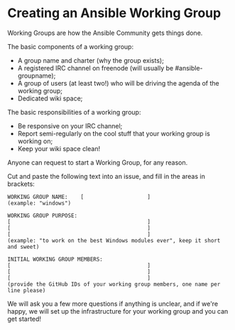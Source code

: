 # Creating an Ansible Working Group

Working Groups are how the Ansible Community gets things done.

The basic components of a working group:
* A group name and charter (why the group exists);
* A registered IRC channel on freenode (will usually be #ansible-groupname);
* A group of users (at least two!) who will be driving the agenda of the working group;
* Dedicated wiki space;

The basic responsibilities of a working group:
* Be responsive on your IRC channel;
* Report semi-regularly on the cool stuff that your working group is working on;
* Keep your wiki space clean!

Anyone can request to start a Working Group, for any reason. 

Cut and paste the following text into an issue, and fill in the areas in brackets:

```
WORKING GROUP NAME:    [                    ]
(example: "windows")

WORKING GROUP PURPOSE:
[                                           ]
[                                           ]
[                                           ]
(example: "to work on the best Windows modules ever", keep it short and sweet)

INITIAL WORKING GROUP MEMBERS:
[                                           ]
[                                           ]
[                                           ]
(provide the GitHub IDs of your working group members, one name per line please)
```

We will ask you a few more questions if anything is unclear, and if we're happy, we will set up the infrastructure for your 
working group and you can get started!
